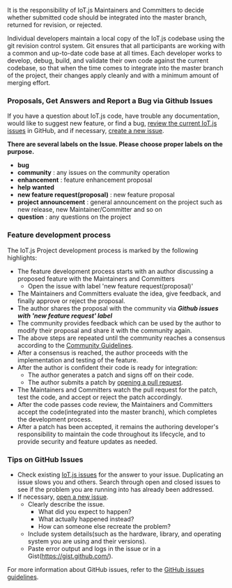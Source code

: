 It is the responsibility of IoT.js Maintainers and Committers to decide whether submitted code should be integrated into the master branch, returned for revision, or rejected.

Individual developers maintain a local copy of the IoT.js codebase using the git revision control system. Git ensures that all participants are working with a common and up-to-date code base at all times. Each developer works to develop, debug, build, and validate their own code against the current codebase, so that when the time comes to integrate into the master branch of the project, their changes apply cleanly and with a minimum amount of merging effort.

### Proposals, Get Answers and Report a Bug via Github Issues

If you have a question about IoT.js code, have trouble any documentation, would like to suggest new feature, or find a bug, [review the current IoT.js issues](https://github.com/Samsung/IoT.js/issues) in GitHub, and if necessary, [create a new issue](https://github.com/Samsung/IoT.js/issues/new).

**There are several labels on the Issue. Please choose proper labels on the purpose.**
* **bug**
* **community** : any issues on the community operation
* **enhancement** : feature enhancement proposal
* **help wanted**
* **new feature request(proposal)** : new feature proposal
* **project announcement** : general announcement on the project such as new release, new Maintainer/Committer and so on
* **question** : any questions on the project

### Feature development process

The IoT.js Project development process is marked by the following highlights:
* The feature development process starts with an author discussing a proposed feature with the Maintainers and Committers
  - Open the issue with label 'new feature request(proposal)'
* The Maintainers and Committers evaluate the idea, give feedback, and finally approve or reject the proposal.
* The author shares the proposal with the community via **_Github issues with 'new feature request' label_**
* The community provides feedback which can be used by the author to modify their proposal and share it with the community again.
* The above steps are repeated until the community reaches a consensus according to the [Community Guidelines](https://github.com/Samsung/IoT.js/wiki/Community-Guidelines).
* After a consensus is reached, the author proceeds with the implementation and testing of the feature.
* After the author is confident their code is ready for integration:
  - The author generates a patch and signs off on their code.
  - The author submits a patch by [opening a pull request](https://guides.github.com/activities/hello-world/#pr).
* The Maintainers and Committers watch the pull request for the patch, test the code, and accept or reject the patch accordingly.
* After the code passes code review, the Maintainers and Committers accept the code(integrated into the master branch), which completes the development process.
* After a patch has been accepted, it remains the authoring developer's responsibility to maintain the code throughout its lifecycle, and to provide security and feature updates as needed.


### Tips on GitHub Issues

* Check existing [IoT.js issues](https://github.com/Samsung/IoT.js/issues) for the answer to your issue.
Duplicating an issue slows you and others. Search through open and closed issues to see if the problem you are running into has already been addressed.
* If necessary, [open a new issue](https://github.com/Samsung/IoT.js/issues/new).
  - Clearly describe the issue. 
     + What did you expect to happen?
     + What actually happened instead?
     + How can someone else recreate the problem?
  - Include system details(such as the hardware, library, and operating system you are using and their versions).
  - Paste error output and logs in the issue or in a Gist(https://gist.github.com/). 

For more information about GitHub issues, refer to the [GitHub issues guidelines](https://guides.github.com/features/issues/).